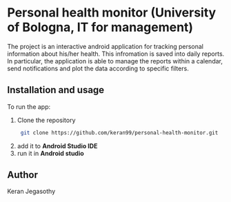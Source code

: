 # Personal health monitor (University of Bologna, IT for management)

The project is an interactive android application for tracking personal information about his/her health. 
This infromation is saved into daily reports. In particular, the application is able to manage the reports within a calendar, 
send notifications and plot the data according to specific filters.

## Installation and usage
To run the app:
  1. Clone the repository
     ```bash
      git clone https://github.com/keran99/personal-health-monitor.git
     ```
  2. add it to **Android Studio IDE**
  3. run it in **Android studio**

## Author
Keran Jegasothy
